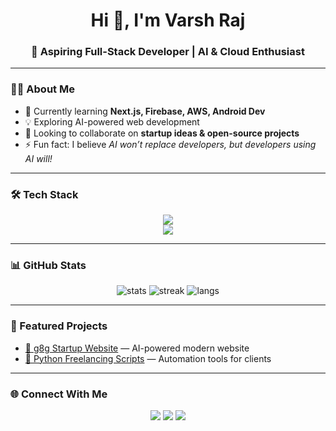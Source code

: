 <h1 align="center">Hi 👋, I'm Varsh Raj</h1>
<h3 align="center">🚀 Aspiring Full-Stack Developer | AI & Cloud Enthusiast</h3>

---

### 👨‍💻 About Me  
- 🌱 Currently learning **Next.js, Firebase, AWS, Android Dev**  
- 💡 Exploring AI-powered web development  
- 👯 Looking to collaborate on **startup ideas & open-source projects**  
- ⚡ Fun fact: I believe *AI won’t replace developers, but developers using AI will!*  

---

### 🛠️ Tech Stack
<p align="center">
  <!-- Languages -->
  <img src="https://skillicons.dev/icons?i=html,css,js,ts,react,nextjs,nodejs,python,java" />
  <br/>
  <!-- Tools -->
  <img src="https://skillicons.dev/icons?i=firebase,aws,git,github,linux,vscode,vercel" />
</p>

---

### 📊 GitHub Stats
<p align="center">
  <img src="https://github-readme-stats.vercel.app/api?username=YourUserName&show_icons=true&theme=radical" alt="stats" />
  <img src="https://github-readme-streak-stats.herokuapp.com/?user=YourUserName&theme=radical" alt="streak" />
  <img src="https://github-readme-stats.vercel.app/api/top-langs/?username=YourUserName&layout=compact&theme=radical" alt="langs" />
</p>

---

### 🚀 Featured Projects
- [🔗 g8g Startup Website](https://github.com/YourUserName/g8g) — AI-powered modern website  
- [🔗 Python Freelancing Scripts](https://github.com/YourUserName/python-freelance) — Automation tools for clients  

---

### 🌐 Connect With Me
<p align="center">
  <a href="https://linkedin.com/in/yourusername"><img src="https://skillicons.dev/icons?i=linkedin" /></a>
  <a href="https://twitter.com/yourusername"><img src="https://skillicons.dev/icons?i=twitter" /></a>
  <a href="https://yourportfolio.com"><img src="https://skillicons.dev/icons?i=devto" /></a>
</p>
